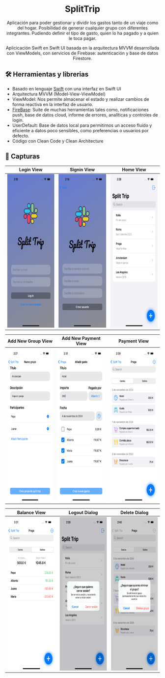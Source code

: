 <h1 align="center">SplitTrip</h1>

<p align="center">  
  Aplicación para poder gestionar y dividir los gastos tanto de un viaje como del hogar. Posibilidad de generar cualquier grupo con diferentes integrantes. Pudiendo definir el tipo de gasto, quien lo ha pagado y a quien le toca pagar.
</p>
<p align="center">   
  Aplicicación Swift en Swift UI basada en la arquitectura MVVM desarrollada con ViewModels, con servicios de Firebase: autenticación y base de datos Firestore.
</p>

## 🛠 Herramientas y librerias
- Basado en lenguaje [Swift](https://www.swift.org/) con una interfaz en Swift UI
- Arquitectura MVVM (Model-View-ViewModel)
- ViewModel: Nos permite almacenar el estado y realizar cambios de forma reactiva en la interfaz de usuario.
- [FireBase](https://github.com/firebase/firebase-android-sdk): Suite de muchas herramientas tales como, notificaciones push, base de datos cloud, informe de errores, analíticas y controles de login.
- UserDefault: Base de datos local para permitirnos un acceso fluido y eficiente a datos poco sensibles, como preferencias o usuarios por defecto.
- Código con Clean Code y Clean Architecture

## 📱 Capturas
| Login View | Signin View | Home View |
|--|--|--|
| <img src="/Screens/LoginView.png" width="245" height="500"> | <img src="/Screens/SigninView.png" width="245" height="500"> | <img src="/Screens/HomeView.png" width="245" height="500">

| Add New Group View | Add New Payment View | Payment View |
|--|--|--|
| <img src="/Screens/AddNewGroupView.png" width="245" height="500"> | <img src="/Screens/AddNewPaymentView.png" width="245" height="500"> | <img src="/Screens/PaymentView.png" width="245" height="500">

| Balance View | Logout Dialog | Delete Dialog |
|--|--|--|
| <img src="/Screens/BalanceView.png" width="245" height="500"> | <img src="/Screens/LogoutDialog.png" width="245" height="500"> | <img src="/Screens/DeleteDialog.png" width="245" height="500">
